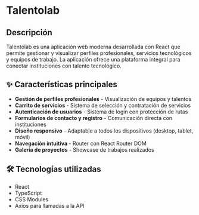 # Talentolab

## Descripción

Talentolab es una aplicación web moderna desarrollada con React que permite gestionar y visualizar perfiles profesionales, servicios tecnológicos y equipos de trabajo. La aplicación ofrece una plataforma integral para conectar instituciones con talento tecnológico.

## ✨ Características principales

- **Gestión de perfiles profesionales** - Visualización de equipos y talentos
- **Carrito de servicios** - Sistema de selección y contratación de servicios
- **Autenticación de usuarios** - Sistema de login con protección de rutas
- **Formularios de contacto y registro** - Comunicación directa con instituciones
- **Diseño responsivo** - Adaptable a todos los dispositivos (desktop, tablet, móvil)
- **Navegación intuitiva** - Router con React Router DOM
- **Galería de proyectos** - Showcase de trabajos realizados

## 🛠️ Tecnologías utilizadas

- React
- TypeScript
- CSS Modules
- Axios para llamadas a la API